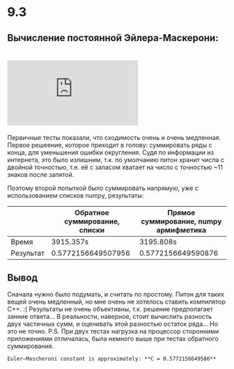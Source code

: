# 9.3 
## Вычисление постоянной Эйлера-Маскерони:
# ![alt text](https://latex.codecogs.com/gif.latex?C%20%3D%20%5Clim%20%5Climits_%7Bn%20%5Cto%20%5Cinfty%7D%20%28%5Csum%20%5Climits_%7Bk%3D0%7D%5E%7Bn%7D%20%5Cfrac%7B1%7D%7Bk%7D%20-%20%5Cln%20n%29 "Logo Title Text 1")
Первичные тесты показали, что сходимость очень и очень медленная. 
Первое решеение, которое приходит в голову: суммировать ряды с конца, для уменьшения ошибки округления. Судя по информации из интернета, это было излишним, т.к. по умолчанию питон хранит числа с двойной точностью, т.е. её с запасом хватает на число с точностью ~11 знаков после запятой.

Поэтому второй попыткой было суммировать напрямую, уже с использованием списков numpy, результаты:


|           | Обратное суммирование, списки | Прямое суммирование, numpy армифметика |
|-----------|-------------------------------|----------------------------------------|
| Время     | 3915.357s                     | 3195.808s                              |
| Результат | 0.5772156649507956            | 0.5772156649590876                     |


## Вывод
Сначала нужно было подумать, и считать по простому. Питон для таких вещей очень медленный, но мне очень не хотелось ставить компилятор С++.  :(
Результаты не очень объективны, т.к. решение предполагает занние ответа... В реальности, наверное, стоит вычислить разность двух частичных сумм, и оценивать этой разностью остаток ряда... Но это не точно. 
P.S. При двух тестах нагрузка на процессор сторонними приложениями отличалась, была немного выше при тестах обратного суммирования.
~~~~
Euler–Mascheroni constant is approximately: **C = 0.5772156649586**


